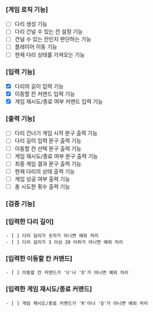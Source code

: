 ### [게임 로직 기능]
- [ ] 다리 생성 기능
- [ ] 다리 건널 수 있는 칸 설정 기능
- [ ] 건널 수 있는 칸인지 판단하는 기능
- [ ] 플레이어 이동 기능
- [ ] 현재 다리 상태를 가져오는 기능

### [입력 기능]
- [x] 다리의 길이 입력 기능
- [x] 이동할 칸 커맨드 입력 기능
- [x] 게임 재시도/종료 여부 커맨드 입력 기능

### [출력 기능]
- [ ] 다리 건너기 게임 시작 문구 출력 기능
- [ ] 다리 길이 입력 문구 출력 기능
- [ ] 이동할 칸 선택 문구 출력 기능
- [ ] 게임 재시도/종료 여부 문구 출력 기능
- [ ] 최종 게임 결과 문구 출력 기능
- [ ] 현재 다리의 상태 출력 기능
- [ ] 게임 성공 여부 출력 기능
- [ ] 총 시도한 횟수 출력 기능

### [검증 기능]
### [입력한 다리 길이]
	- [ ] 다리 길이가 숫자가 아니면 예외 처리
	- [ ] 다리 길이가 3 이상 20 이하가 아니면 예외 처리

### [입력한 이동할 칸 커맨드]
	- [ ] 이동할 칸 커맨드가 'U'나 'D'가 아니면 예외 처리

### [입력한 게임 재시도/종료 커맨드]
	- [ ] 게임 재시도/종료 커맨드가 'R'이나 'Q'가 아니면 예외 처리